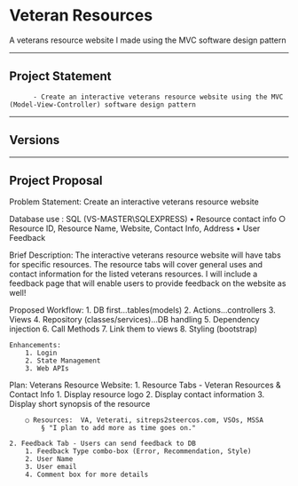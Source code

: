 # Veteran Resources
A veterans resource website I made using the MVC software design pattern
___________________

## Project Statement

          - Create an interactive veterans resource website using the MVC (Model-View-Controller) software design pattern

___________________
## Versions


____________________
## Project Proposal

Problem Statement:  Create an interactive veterans resource website
  
Database use : SQL (VS-MASTER\SQLEXPRESS)
	• Resource contact info
		○ Resource ID, Resource Name, Website, Contact Info, Address
	• User Feedback
  
Brief Description: The interactive veterans resource website will have tabs for specific resources. The resource tabs will cover general uses and contact information for the listed veterans resources. I will include a feedback page that will enable users to provide feedback on the website as well!
  
Proposed Workflow: 
	1. DB first…tables(models)
	2. Actions...controllers
	3. Views
	4. Repository (classes/services)…DB handling
	5. Dependency injection
	6. Call Methods
	7. Link them to views
	8. Styling (bootstrap)

	Enhancements:
		1. Login
		2. State Management
		3. Web APIs
		
Plan:
Veterans Resource Website: 
	1. Resource Tabs - Veteran Resources & Contact Info
		1. Display resource logo
		2. Display contact information
		3. Display short synopsis of the resource
		
		○ Resources:  VA, Veterati, sitreps2steercos.com, VSOs, MSSA
			§ "I plan to add more as time goes on."
		
	2. Feedback Tab - Users can send feedback to DB
		1. Feedback Type combo-box (Error, Recommendation, Style)
		2. User Name
		3. User email
		4. Comment box for more details


